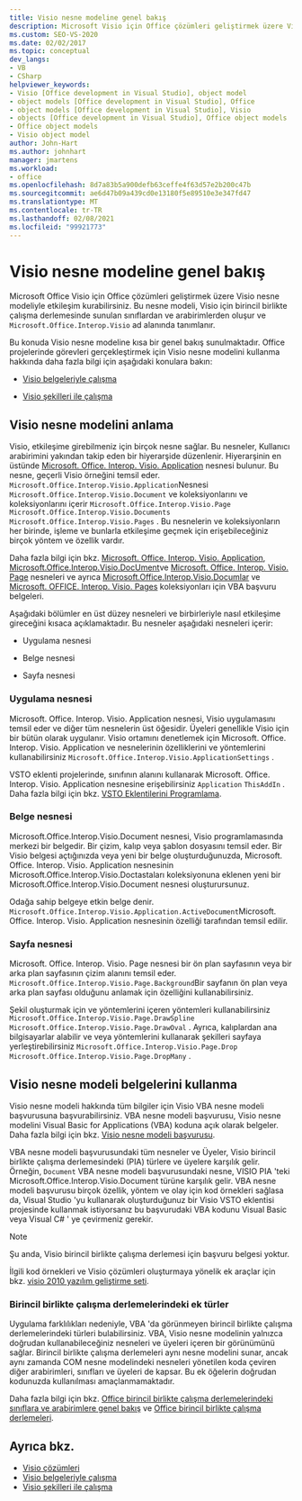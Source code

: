 ```yaml
---
title: Visio nesne modeline genel bakış
description: Microsoft Visio için Office çözümleri geliştirmek üzere Visio nesne modeliyle nasıl etkileşim kurabileceğinizi öğrenin.
ms.custom: SEO-VS-2020
ms.date: 02/02/2017
ms.topic: conceptual
dev_langs:
- VB
- CSharp
helpviewer_keywords:
- Visio [Office development in Visual Studio], object model
- object models [Office development in Visual Studio], Office
- object models [Office development in Visual Studio], Visio
- objects [Office development in Visual Studio], Office object models
- Office object models
- Visio object model
author: John-Hart
ms.author: johnhart
manager: jmartens
ms.workload:
- office
ms.openlocfilehash: 8d7a83b5a900defb63ceffe4f63d57e2b200c47b
ms.sourcegitcommit: ae6d47b09a439cd0e13180f5e89510e3e347fd47
ms.translationtype: MT
ms.contentlocale: tr-TR
ms.lasthandoff: 02/08/2021
ms.locfileid: "99921773"
---
```

# <a name="visio-object-model-overview"></a>Visio nesne modeline genel bakış
  Microsoft Office Visio için Office çözümleri geliştirmek üzere Visio nesne modeliyle etkileşim kurabilirsiniz. Bu nesne modeli, Visio için birincil birlikte çalışma derlemesinde sunulan sınıflardan ve arabirimlerden oluşur ve `Microsoft.Office.Interop.Visio` ad alanında tanımlanır.

 Bu konuda Visio nesne modeline kısa bir genel bakış sunulmaktadır. Office projelerinde görevleri gerçekleştirmek için Visio nesne modelini kullanma hakkında daha fazla bilgi için aşağıdaki konulara bakın:

- [Visio belgeleriyle çalışma](../vsto/working-with-visio-documents.md)

- [Visio şekilleri ile çalışma](../vsto/working-with-visio-shapes.md)

## <a name="understand-the-visio-object-model"></a>Visio nesne modelini anlama
 Visio, etkileşime girebilmeniz için birçok nesne sağlar. Bu nesneler, Kullanıcı arabirimini yakından takip eden bir hiyerarşide düzenlenir. Hiyerarşinin en üstünde [Microsoft. Office. Interop. Visio. Application](/office/vba/api/Visio.Application) nesnesi bulunur. Bu nesne, geçerli Visio örneğini temsil eder. `Microsoft.Office.Interop.Visio.Application`Nesnesi `Microsoft.Office.Interop.Visio.Document` ve koleksiyonlarını ve koleksiyonlarını içerir `Microsoft.Office.Interop.Visio.Page` `Microsoft.Office.Interop.Visio.Documents` `Microsoft.Office.Interop.Visio.Pages` . Bu nesnelerin ve koleksiyonların her birinde, işleme ve bunlarla etkileşime geçmek için erişebileceğiniz birçok yöntem ve özellik vardır.

 Daha fazla bilgi için bkz. [Microsoft. Office. Interop. Visio. Application](/office/vba/api/Visio.Application), [Microsoft.Office.Interop.Visio.DocUment](/office/vba/api/Visio.Document)ve [Microsoft. Office. Interop. Visio. Page](/office/vba/api/Visio.Page) nesneleri ve ayrıca [Microsoft.Office.Interop.Visio.Documlar](/office/vba/api/Visio.Documents) ve [Microsoft. OFFICE. Interop. Visio. Pages](/office/vba/api/Visio.Pages) koleksiyonları için VBA başvuru belgeleri.

 Aşağıdaki bölümler en üst düzey nesneleri ve birbirleriyle nasıl etkileşime gireceğini kısaca açıklamaktadır. Bu nesneler aşağıdaki nesneleri içerir:

- Uygulama nesnesi

- Belge nesnesi

- Sayfa nesnesi

### <a name="application-object"></a>Uygulama nesnesi
 Microsoft. Office. Interop. Visio. Application nesnesi, Visio uygulamasını temsil eder ve diğer tüm nesnelerin üst öğesidir. Üyeleri genellikle Visio için bir bütün olarak uygulanır. Visio ortamını denetlemek için Microsoft. Office. Interop. Visio. Application ve nesnelerinin özelliklerini ve yöntemlerini kullanabilirsiniz `Microsoft.Office.Interop.Visio.ApplicationSettings` .

 VSTO eklenti projelerinde, sınıfının alanını kullanarak Microsoft. Office. Interop. Visio. Application nesnesine erişebilirsiniz `Application` `ThisAddIn` . Daha fazla bilgi için bkz. [VSTO Eklentilerini Programlama](../vsto/programming-vsto-add-ins.md).

### <a name="document-object"></a>Belge nesnesi
 Microsoft.Office.Interop.Visio.Document nesnesi, Visio programlamasında merkezi bir belgedir. Bir çizim, kalıp veya şablon dosyasını temsil eder. Bir Visio belgesi açtığınızda veya yeni bir belge oluşturduğunuzda, Microsoft. Office. Interop. Visio. Application nesnesinin Microsoft.Office.Interop.Visio.Doctastaları koleksiyonuna eklenen yeni bir Microsoft.Office.Interop.Visio.Document nesnesi oluşturursunuz.

 Odağa sahip belgeye etkin belge denir. `Microsoft.Office.Interop.Visio.Application.ActiveDocument`Microsoft. Office. Interop. Visio. Application nesnesinin özelliği tarafından temsil edilir.

### <a name="page-object"></a>Sayfa nesnesi
 Microsoft. Office. Interop. Visio. Page nesnesi bir ön plan sayfasının veya bir arka plan sayfasının çizim alanını temsil eder. `Microsoft.Office.Interop.Visio.Page.Background`Bir sayfanın ön plan veya arka plan sayfası olduğunu anlamak için özelliğini kullanabilirsiniz.

 Şekil oluşturmak için ve yöntemlerini içeren yöntemleri kullanabilirsiniz `Microsoft.Office.Interop.Visio.Page.DrawSpline` `Microsoft.Office.Interop.Visio.Page.DrawOval` . Ayrıca, kalıplardan ana bilgisayarlar alabilir ve veya yöntemlerini kullanarak şekilleri sayfaya yerleştirebilirsiniz `Microsoft.Office.Interop.Visio.Page.Drop` `Microsoft.Office.Interop.Visio.Page.DropMany` .

## <a name="use-the-visio-object-model-documentation"></a>Visio nesne modeli belgelerini kullanma
 Visio nesne modeli hakkında tüm bilgiler için Visio VBA nesne modeli başvurusuna başvurabilirsiniz. VBA nesne modeli başvurusu, Visio nesne modelini Visual Basic for Applications (VBA) koduna açık olarak belgeler. Daha fazla bilgi için bkz. [Visio nesne modeli başvurusu](/office/vba/api/overview/visio/object-model).

 VBA nesne modeli başvurusundaki tüm nesneler ve Üyeler, Visio birincil birlikte çalışma derlemesindeki (PIA) türlere ve üyelere karşılık gelir. Örneğin, `Document` VBA nesne modeli başvurusundaki nesne, VISIO PIA 'teki Microsoft.Office.Interop.Visio.Document türüne karşılık gelir. VBA nesne modeli başvurusu birçok özellik, yöntem ve olay için kod örnekleri sağlasa da, Visual Studio 'yu kullanarak oluşturduğunuz bir Visio VSTO eklentisi projesinde kullanmak istiyorsanız bu başvurudaki VBA kodunu Visual Basic veya Visual C# ' ye çevirmeniz gerekir.

> [!NOTE]
> Şu anda, Visio birincil birlikte çalışma derlemesi için başvuru belgesi yoktur.

 İlgili kod örnekleri ve Visio çözümleri oluşturmaya yönelik ek araçlar için bkz. [visio 2010 yazılım geliştirme seti](https://www.microsoft.com/download/details.aspx?id=12365).

### <a name="additional-types-in-primary-interop-assemblies"></a>Birincil birlikte çalışma derlemelerindeki ek türler
 Uygulama farklılıkları nedeniyle, VBA 'da görünmeyen birincil birlikte çalışma derlemelerindeki türleri bulabilirsiniz. VBA, Visio nesne modelinin yalnızca doğrudan kullanabileceğiniz nesneleri ve üyeleri içeren bir görünümünü sağlar. Birincil birlikte çalışma derlemeleri aynı nesne modelini sunar, ancak aynı zamanda COM nesne modelindeki nesneleri yönetilen koda çeviren diğer arabirimleri, sınıfları ve üyeleri de kapsar. Bu ek öğelerin doğrudan kodunuzda kullanılması amaçlanmamaktadır.

 Daha fazla bilgi için bkz. [Office birincil birlikte çalışma derlemelerindeki sınıflara ve arabirimlere genel bakış](/previous-versions/office/office-12/ms247299(v=office.12)) ve [Office birincil birlikte çalışma derlemeleri](../vsto/office-primary-interop-assemblies.md).

## <a name="see-also"></a>Ayrıca bkz.
- [Visio çözümleri](../vsto/visio-solutions.md)
- [Visio belgeleriyle çalışma](../vsto/working-with-visio-documents.md)
- [Visio şekilleri ile çalışma](../vsto/working-with-visio-shapes.md)
